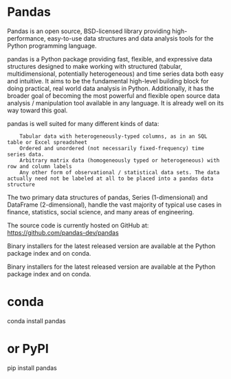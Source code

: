 # Pandas
Pandas is an open source, BSD-licensed library providing high-performance, 
easy-to-use data structures and data analysis tools for the Python programming language.

pandas is a Python package providing fast, flexible, and expressive data structures designed to make working with structured (tabular, multidimensional, potentially heterogeneous) and time series data both easy and intuitive. It aims to be the fundamental high-level building block for doing practical, real world data analysis in Python. Additionally, it has the broader goal of becoming the most powerful and flexible open source data analysis / manipulation tool available in any language. It is already well on its way toward this goal.

pandas is well suited for many different kinds of data:

        Tabular data with heterogeneously-typed columns, as in an SQL table or Excel spreadsheet
        Ordered and unordered (not necessarily fixed-frequency) time series data.
        Arbitrary matrix data (homogeneously typed or heterogeneous) with row and column labels
        Any other form of observational / statistical data sets. The data actually need not be labeled at all to be placed into a pandas data structure


The two primary data structures of pandas, Series (1-dimensional) and DataFrame (2-dimensional), handle the vast majority of typical use cases in finance, statistics, social science, and many areas of engineering.

The source code is currently hosted on GitHub at: https://github.com/pandas-dev/pandas

Binary installers for the latest released version are available at the Python package index and on conda.

Binary installers for the latest released version are available at the Python package index and on conda.

# conda
conda install pandas

# or PyPI
pip install pandas
